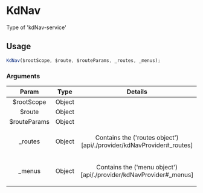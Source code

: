 



# KdNav








Type of 'kdNav-service'







  

## Usage
```js
KdNav($rootScope, $route, $routeParams, _routes, _menus);
```





### Arguments

| Param | Type | Details |
| :--: | :--: | :--: |
| $rootScope | Object |  |
| $route | Object |  |
| $routeParams | Object |  |
| _routes | Object | <p>Contains the (&#39;routes object&#39;)[api/./provider/kdNavProvider#_routes]</p>  |
| _menus | Object | <p>Contains the (&#39;menu object&#39;)[api/./provider/kdNavProvider#_menus]</p>  |










